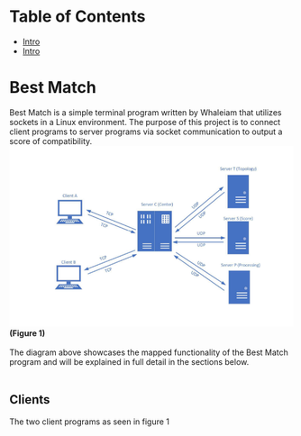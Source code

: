 # Table of Contents
<ul>
  <li><a href="#intro">Intro</a></li>
  <li><a href="#intro">Intro</a></li>
</ul>

<div id="intro">
  <h1>Best Match</h1>
  Best Match is a simple terminal program written by Whaleiam that utilizes sockets in a Linux environment. The purpose of this project is to connect client programs to   server programs via socket communication to output a score of compatibility.

  <img src="https://github.com/whaleiam/Best-Match/blob/main/bestmatch.png" alt="Best Match Diagram"/>
  <br>
  <b>(Figure 1)</b>
  <br>
  <br>
  The diagram above showcases the mapped functionality of the Best Match program and will be explained in full detail in the sections below.
  <br>
  <br>
</div>

## Clients

The two client programs as seen in figure 1
